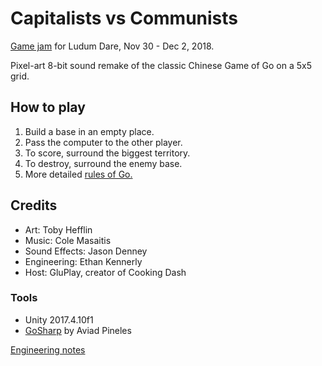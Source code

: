 # Capitalists vs Communists

[Game jam](https://ldjam.com/events/ludum-dare/43/$129381) for Ludum Dare, Nov 30 - Dec 2, 2018.

Pixel-art 8-bit sound remake of the classic Chinese Game of Go on a 5x5 grid.

## How to play

1. Build a base in an empty place.
1. Pass the computer to the other player.
1. To score, surround the biggest territory.
1. To destroy, surround the enemy base.
1. More detailed [rules of Go.](https://senseis.xmp.net/?BasicRulesOfGo)

## Credits

- Art: Toby Hefflin
- Music: Cole Masaitis
- Sound Effects: Jason Denney
- Engineering: Ethan Kennerly
- Host: GluPlay, creator of Cooking Dash

### Tools

- Unity 2017.4.10f1
- [GoSharp](https://github.com/paviad/GoSharp) by Aviad Pineles

[Engineering notes](engineering.md)
